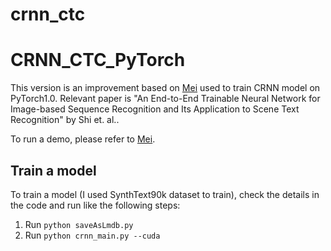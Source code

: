# crnn_ctc
CRNN_CTC_PyTorch
================
This version is an improvement based on [Mei](https://github.com/meijieru/crnn.pytorch) used to train CRNN model on PyTorch1.0.
Relevant paper is "An End-to-End Trainable Neural Network for Image-based Sequence Recognition and Its Application to Scene Text Recognition" by Shi et. al..

To run a demo, please refer to [Mei](https://github.com/meijieru/crnn.pytorch#run-demo).

Train a model
-------------
To train a model (I used SynthText90k dataset to train), check the details in the code and run like the following steps:
1. Run ``python saveAsLmdb.py``
2. Run ``python crnn_main.py --cuda``
